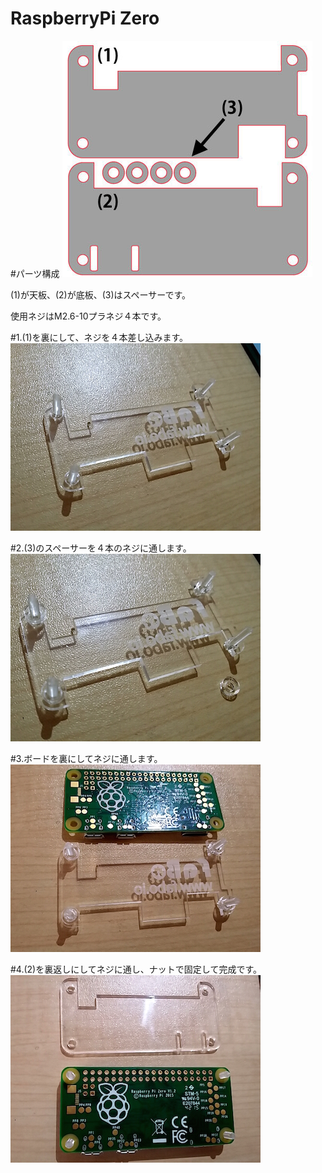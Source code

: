 # RaspberryPi Zero


#パーツ構成
![](/img/1100_case/manual/raspizero_00.jpg)


(1)が天板、(2)が底板、(3)はスペーサーです。

使用ネジはM2.6-10プラネジ４本です。

#1.(1)を裏にして、ネジを４本差し込みます。
![](/img/1100_case/manual/raspizero_01.jpg)

#2.(3)のスペーサーを４本のネジに通します。
![](/img/1100_case/manual/raspizero_02.jpg)

#3.ボードを裏にしてネジに通します。
![](/img/1100_case/manual/raspizero_03.jpg)

#4.(2)を裏返しにしてネジに通し、ナットで固定して完成です。
![](/img/1100_case/manual/raspizero_04.jpg)